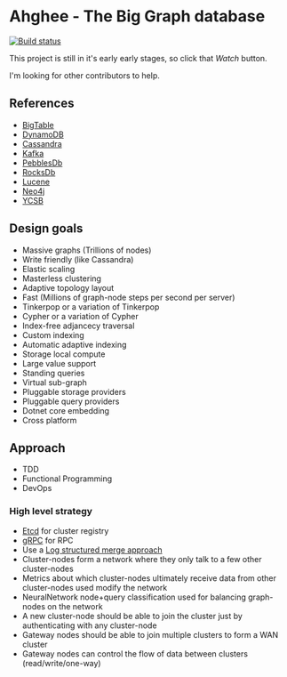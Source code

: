 # Ahghee - The Big Graph database

[![Build status](https://ci.appveyor.com/api/projects/status/6581it232hdo2qa5?svg=true)](https://ci.appveyor.com/project/Astn/ahghee)

This project is still in it's early early stages, so click that *Watch* button.

I'm looking for other contributors to help.

## References

- [BigTable](https://static.googleusercontent.com/media/research.google.com/en//archive/bigtable-osdi06.pdf)
- [DynamoDB](https://www.allthingsdistributed.com/files/amazon-dynamo-sosp2007.pdf)
- [Cassandra](https://www.cs.cornell.edu/projects/ladis2009/papers/lakshman-ladis2009.pdf)
- [Kafka](http://notes.stephenholiday.com/Kafka.pdf)
- [PebblesDb](http://www.cs.utexas.edu/~vijay/papers/sosp17-pebblesdb.pdf)
- [RocksDb](http://cidrdb.org/cidr2017/papers/p82-dong-cidr17.pdf)
- [Lucene](https://pdfs.semanticscholar.org/2795/d9d165607b5ad6d8b9718373b82e55f41606.pdf)
- [Neo4j](https://neo4j.com/whitepapers/graph-algorithms-optimized-neo4j/)
- [YCSB](https://github.com/brianfrankcooper/YCSB/wiki) 


## Design goals

- Massive graphs (Trillions of nodes)
- Write friendly (like Cassandra)
- Elastic scaling
- Masterless clustering
- Adaptive topology layout
- Fast (Millions of graph-node steps per second per server)
- Tinkerpop or a variation of Tinkerpop
- Cypher or a variation of Cypher
- Index-free adjancecy traversal
- Custom indexing
- Automatic adaptive indexing
- Storage local compute
- Large value support
- Standing queries 
- Virtual sub-graph
- Pluggable storage providers
- Pluggable query providers
- Dotnet core embedding
- Cross platform

## Approach
- TDD
- Functional Programming
- DevOps

### High level strategy
- [Etcd](https://coreos.com/etcd/docs/latest/) for cluster registry
- [gRPC](https://grpc.io/docs/quickstart/csharp.html) for RPC 
- Use a [Log structured merge approach](http://www.cs.utexas.edu/~vijay/papers/sosp17-pebblesdb.pdf)
- Cluster-nodes form a network where they only talk to a few other cluster-nodes
- Metrics about which cluster-nodes ultimately receive data from other cluster-nodes used modify the network
- NeuralNetwork node+query classification used for balancing graph-nodes on the network
- A new cluster-node should be able to join the cluster just by authenticating with any cluster-node
- Gateway nodes should be able to join multiple clusters to form a WAN cluster
- Gateway nodes can control the flow of data between clusters (read/write/one-way)
